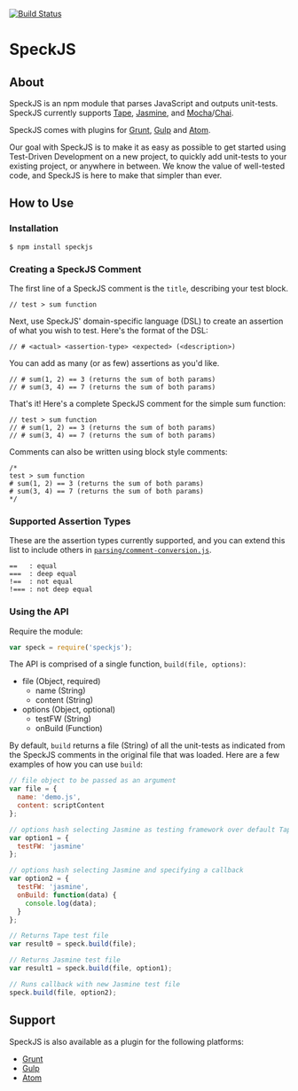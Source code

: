 [![Build Status](https://travis-ci.org/speckjs/speckjs.svg?branch=master)](https://travis-ci.org/speckjs/speckjs)
# SpeckJS

## About
SpeckJS is an npm module that parses JavaScript and outputs unit-tests. SpeckJS currently supports [Tape](https://github.com/substack/tape), [Jasmine](https://github.com/jasmine/jasmine), and [Mocha](https://github.com/mochajs/mocha)/[Chai](https://github.com/chaijs/chai).

SpeckJS comes with plugins for [Grunt](https://github.com/speckjs/grunt-speckjs), [Gulp](https://github.com/speckjs/gulp-speckjs) and [Atom](https://github.com/speckjs/atom-speckjs).

Our goal with SpeckJS is to make it as easy as possible to get started using Test-Driven Development on a new project, to quickly add unit-tests to your existing project, or anywhere in between. We know the value of well-tested code, and SpeckJS is here to make that simpler than ever.

## How to Use

### Installation
```
$ npm install speckjs
```

### Creating a SpeckJS Comment
The first line of a SpeckJS comment is the `title`, describing your test block.
```
// test > sum function
```

Next, use SpeckJS' domain-specific language (DSL) to create an assertion of what you wish to test. Here's the format of the DSL:
```
// # <actual> <assertion-type> <expected> (<description>)
```

You can add as many (or as few) assertions as you'd like.
```
// # sum(1, 2) == 3 (returns the sum of both params)
// # sum(3, 4) == 7 (returns the sum of both params)
```

That's it! Here's a complete SpeckJS comment for the simple sum function:
```
// test > sum function
// # sum(1, 2) == 3 (returns the sum of both params)
// # sum(3, 4) == 7 (returns the sum of both params)
```

Comments can also be written using block style comments:
```
/*
test > sum function
# sum(1, 2) == 3 (returns the sum of both params)
# sum(3, 4) == 7 (returns the sum of both params)
*/
```

### Supported Assertion Types
These are the assertion types currently supported, and you can extend this list to include others in [`parsing/comment-conversion.js`](https://github.com/speckjs/speckjs/blob/master/src/parsing/comment-conversion.js).
```
==   : equal
===  : deep equal
!==  : not equal
!=== : not deep equal
```

### Using the API
Require the module:
```js
var speck = require('speckjs');
```

The API is comprised of a single function, `build(file, options)`:

* file (Object, required)
    * name (String)
    * content (String)
* options (Object, optional)
    * testFW  (String)
    * onBuild (Function)

By default, `build` returns a file (String) of all the unit-tests as indicated from the SpeckJS comments in the original file that was loaded. Here are a few examples of how you can use `build`:

```js
// file object to be passed as an argument
var file = {
  name: 'demo.js',
  content: scriptContent
};

// options hash selecting Jasmine as testing framework over default Tape
var option1 = {
  testFW: 'jasmine'
};

// options hash selecting Jasmine and specifying a callback
var option2 = {
  testFW: 'jasmine',
  onBuild: function(data) {
    console.log(data);
  }
};

// Returns Tape test file
var result0 = speck.build(file);

// Returns Jasmine test file
var result1 = speck.build(file, option1);

// Runs callback with new Jasmine test file
speck.build(file, option2);
```

## Support
SpeckJS is also available as a plugin for the following platforms:

- [Grunt](https://github.com/speckjs/grunt-speckjs)
- [Gulp](https://github.com/speckjs/gulp-speckjs)
- [Atom](https://github.com/speckjs/atom-speckjs)
